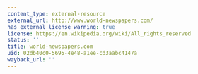 ```yaml
---
content_type: external-resource
external_url: http://www.world-newspapers.com/
has_external_license_warning: true
license: https://en.wikipedia.org/wiki/All_rights_reserved
status: ''
title: world-newspapers.com
uid: 02db40c0-5695-4e48-a1ee-cd3aabc4147a
wayback_url: ''
---
```

